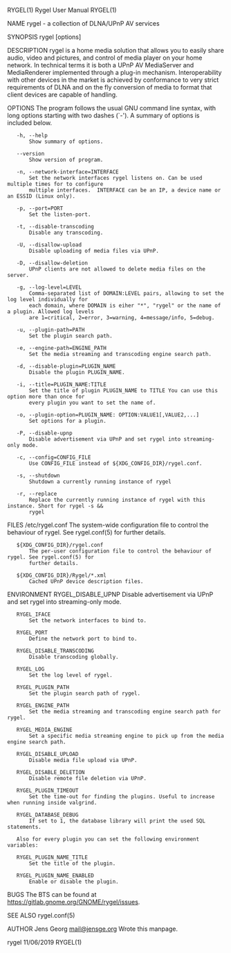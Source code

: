 RYGEL(1)                                   Rygel User Manual                                  RYGEL(1)

NAME
       rygel - a collection of DLNA/UPnP AV services

SYNOPSIS
       rygel [options]

DESCRIPTION
       rygel is a home media solution that allows you to easily share audio, video and pictures, and
       control of media player on your home network. In technical terms it is both a UPnP AV
       MediaServer and MediaRenderer implemented through a plug-in mechanism. Interoperability with
       other devices in the market is achieved by conformance to very strict requirements of DLNA and
       on the fly conversion of media to format that client devices are capable of handling.

OPTIONS
       The program follows the usual GNU command line syntax, with long options starting with two
       dashes (`-'). A summary of options is included below.

       -h, --help
           Show summary of options.

       --version
           Show version of program.

       -n, --network-interface=INTERFACE
           Set the network interfaces rygel listens on. Can be used multiple times for to configure
           multiple interfaces.  INTERFACE can be an IP, a device name or an ESSID (Linux only).

       -p, --port=PORT
           Set the listen-port.

       -t, --disable-transcoding
           Disable any transcoding.

       -U, --disallow-upload
           Disable uploading of media files via UPnP.

       -D, --disallow-deletion
           UPnP clients are not allowed to delete media files on the server.

       -g, --log-level=LEVEL
           Comma-separated list of DOMAIN:LEVEL pairs, allowing to set the log level individually for
           each domain, where DOMAIN is eiher "*", "rygel" or the name of a plugin. Allowed log levels
           are 1=critical, 2=error, 3=warning, 4=message/info, 5=debug.

       -u, --plugin-path=PATH
           Set the plugin search path.

       -e, --engine-path=ENGINE_PATH
           Set the media streaming and transcoding engine search path.

       -d, --disable-plugin=PLUGIN_NAME
           Disable the plugin PLUGIN_NAME.

       -i, --title=PLUGIN_NAME:TITLE
           Set the title of plugin PLUGIN_NAME to TITLE You can use this option more than once for
           every plugin you want to set the name of.

       -o, --plugin-option=PLUGIN_NAME: OPTION:VALUE1[,VALUE2,...]
           Set options for a plugin.

       -P, --disable-upnp
           Disable advertisement via UPnP and set rygel into streaming-only mode.

       -c, --config=CONFIG_FILE
           Use CONFIG_FILE instead of ${XDG_CONFIG_DIR}/rygel.conf.

       -s, --shutdown
           Shutdown a currently running instance of rygel

       -r, --replace
           Replace the currently running instance of rygel with this instance. Short for rygel -s &&
           rygel

FILES
       /etc/rygel.conf
           The system-wide configuration file to control the behaviour of rygel. See rygel.conf(5) for
           further details.

       ${XDG_CONFIG_DIR}/rygel.conf
           The per-user configuration file to control the behaviour of rygel. See rygel.conf(5) for
           further details.

       ${XDG_CONFIG_DIR}/Rygel/*.xml
           Cached UPnP device description files.

ENVIRONMENT
       RYGEL_DISABLE_UPNP
           Disable advertisement via UPnP and set rygel into streaming-only mode.

       RYGEL_IFACE
           Set the network interfaces to bind to.

       RYGEL_PORT
           Define the network port to bind to.

       RYGEL_DISABLE_TRANSCODING
           Disable transcoding globally.

       RYGEL_LOG
           Set the log level of rygel.

       RYGEL_PLUGIN_PATH
           Set the plugin search path of rygel.

       RYGEL_ENGINE_PATH
           Set the media streaming and transcoding engine search path for rygel.

       RYGEL_MEDIA_ENGINE
           Set a specific media streaming engine to pick up from the media engine search path.

       RYGEL_DISABLE_UPLOAD
           Disable media file upload via UPnP.

       RYGEL_DISABLE_DELETION
           Disable remote file deletion via UPnP.

       RYGEL_PLUGIN_TIMEOUT
           Set the time-out for finding the plugins. Useful to increase when running inside valgrind.

       RYGEL_DATABASE_DEBUG
           If set to 1, the database library will print the used SQL statements.

       Also for every plugin you can set the following environment variables:

       RYGEL_PLUGIN_NAME_TITLE
           Set the title of the plugin.

       RYGEL_PLUGIN_NAME_ENABLED
           Enable or disable the plugin.

BUGS
       The BTS can be found at https://gitlab.gnome.org/GNOME/rygel/issues.

SEE ALSO
       rygel.conf(5)

AUTHOR
       Jens Georg <mail@jensge.org>
           Wrote this manpage.

rygel                                         11/06/2019                                      RYGEL(1)
